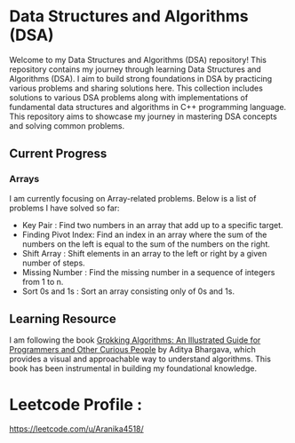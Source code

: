 # Data Structures and Algorithms (DSA)

Welcome to my Data Structures and Algorithms (DSA) repository! This repository contains my journey through learning Data Structures and Algorithms (DSA). I aim to build strong foundations in DSA by practicing various problems and sharing solutions here. This collection includes solutions to various DSA problems along with implementations of fundamental data structures and algorithms in C++ programming language. This repository aims to showcase my journey in mastering DSA concepts and solving common problems.

## Current Progress
### Arrays
I am currently focusing on Array-related problems. Below is a list of problems I have solved so far:
- Key Pair : Find two numbers in an array that add up to a specific target.
- Finding Pivot Index: Find an index in an array where the sum of the numbers on the left is equal to the sum of the numbers on the right.
- Shift Array : Shift elements in an array to the left or right by a given number of steps.
- Missing Number : Find the missing number in a sequence of integers from 1 to n.
- Sort 0s and 1s : Sort an array consisting only of 0s and 1s. 

## Learning Resource

I am following the book [Grokking Algorithms: An Illustrated Guide for Programmers and Other Curious People](https://www.manning.com/books/grokking-algorithms) by Aditya Bhargava, which provides a visual and approachable way to understand algorithms. This book has been instrumental in building my foundational knowledge.


# Leetcode Profile : 
https://leetcode.com/u/Aranika4518/